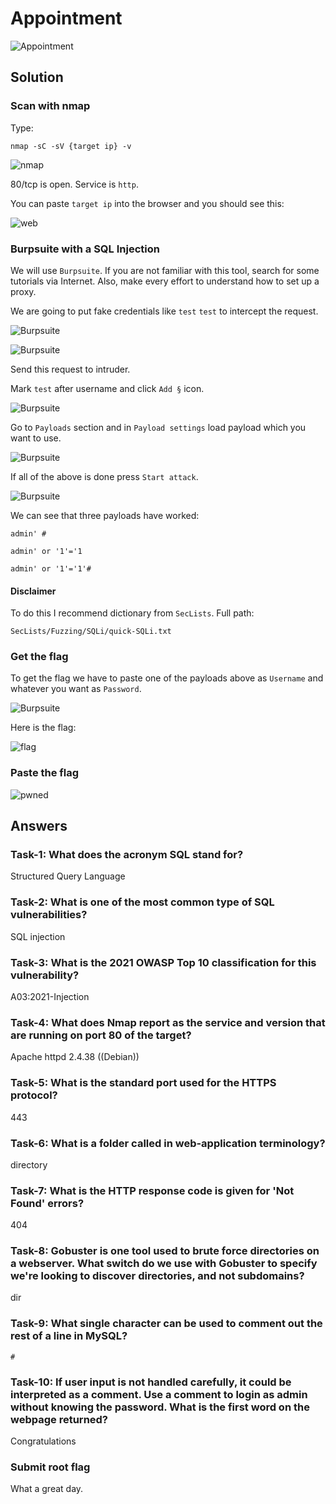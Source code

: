 # Appointment      

![Appointment](./Screenshots/appointmentlogo.png)

## Solution

### Scan with nmap

Type:

```
nmap -sC -sV {target ip} -v
```

![nmap](./Screenshots/appointmentnmap.png)

80/tcp is open. Service is `http`.

You can paste `target ip` into the browser and you should see this:

![web](./Screenshots/appointmentweb.png)

### Burpsuite with a SQL Injection

We will use `Burpsuite`. If you are not familiar with this tool, search for some tutorials via Internet. Also, make every effort to understand how to set up a proxy.

We are going to put fake credentials like `test` `test` to intercept the request.

![Burpsuite](./Screenshots/appointmentburp.png)

![Burpsuite](./Screenshots/appointmentburp2.png)

Send this request to intruder.

Mark `test` after username and click `Add §` icon. 

![Burpsuite](./Screenshots/appointmentburp3.png)

Go to `Payloads` section and in `Payload settings` load payload which you want to use.

![Burpsuite](./Screenshots/appointmentburp4.png)

If all of the above is done press `Start attack`.

![Burpsuite](./Screenshots/appointmentburp5.png)

We can see that three payloads have worked:

```
admin' #
```

```
admin' or '1'='1
```

```
admin' or '1'='1'#
```

#### Disclaimer

To do this I recommend dictionary from `SecLists`. Full path:

```
SecLists/Fuzzing/SQLi/quick-SQLi.txt 
```

### Get the flag

To get the flag we have to paste one of the payloads above as `Username` and whatever you want as `Password`.

![Burpsuite](./Screenshots/appointmentburp6.png)

Here is the flag:

![flag](./Screenshots/appointmentflag.png)


### Paste the flag

![pwned](./Screenshots/appointmentpwned.png)

## Answers

### Task-1: What does the acronym SQL stand for?

Structured Query Language

### Task-2: What is one of the most common type of SQL vulnerabilities?

SQL injection

### Task-3: What is the 2021 OWASP Top 10 classification for this vulnerability?

A03:2021-Injection

### Task-4: What does Nmap report as the service and version that are running on port 80 of the target?

Apache httpd 2.4.38 ((Debian))

### Task-5: What is the standard port used for the HTTPS protocol?

443

### Task-6: What is a folder called in web-application terminology?

directory

### Task-7: What is the HTTP response code is given for 'Not Found' errors?

404

### Task-8: Gobuster is one tool used to brute force directories on a webserver. What switch do we use with Gobuster to specify we're looking to discover directories, and not subdomains?

dir  

### Task-9: What single character can be used to comment out the rest of a line in MySQL?

`#`

### Task-10: If user input is not handled carefully, it could be interpreted as a comment. Use a comment to login as admin without knowing the password. What is the first word on the webpage returned?

Congratulations

### Submit root flag

What a great day.